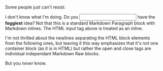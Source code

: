 Some people just can't resist:

<form action="/hero.php" method="post">

I don't know what I'm doing. Do you <input type="text" name="question"> have
the **foggiest** idea? Not that this is a standard Markdown Paragraph block
with Markdown inlines. The HTML input tag above is treated as an inline.

</form>

I'm not thrilled about the newlines separating the HTML block elements from
the following ones, but leaving it this way emphasizes that it's not one
container block (as it is in HTML) but rather the open and close tags are
individual independant Markdown Raw blocks.

But you <i>never</i> know.

<!-- vim: set syntax=html: -->

